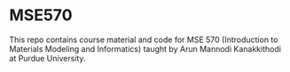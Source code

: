 # MSE570

This repo contains course material and code for MSE 570 (Introduction to Materials Modeling and Informatics) taught by Arun Mannodi Kanakkithodi at Purdue University.
